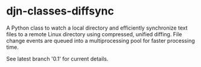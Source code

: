 # djn-classes-diffsync
A Python class to watch a local directory and efficiently synchronize text files to a remote Linux directory using compressed, unified diffing. File change events are queued into a multiprocessing pool for faster processing time.

See latest branch '0.1' for current details.

